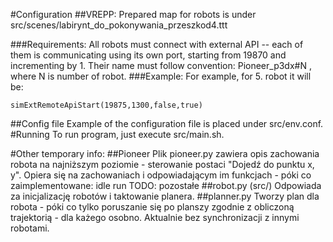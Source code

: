 #Configuration
##VREPP:
Prepared map for robots is under src/scenes/labirynt_do_pokonywania_przeszkod4.ttt

###Requirements:
All robots must connect with external API -- each of them is communicating using its own port, starting from 19870 and incrementing by 1. Their name must follow convention:
Pioneer_p3dx#N , where N is number of robot.
###Example:
For example, for 5. robot it will be:

    simExtRemoteApiStart(19875,1300,false,true)
##Config file
Example of the configuration file is placed under src/env.conf.
#Running
To run program, just execute src/main.sh.

#Other temporary info:
##Pioneer
Plik pioneer.py zawiera opis zachowania robota na najniższym poziomie - sterowanie postaci "Dojedź do punktu x, y". Opiera się na zachowaniach i odpowiadającym im funkcjach - póki co zaimplementowane:
idle
run
TODO:
pozostałe
##robot.py (src/)
Odpowiada za inicjalizację robotów i taktowanie planera.
##planner.py
Tworzy plan dla robota - póki co tylko poruszanie się po planszy zgodnie z obliczoną trajektorią - dla każego osobno. Aktualnie bez synchronizacji z innymi robotami.
